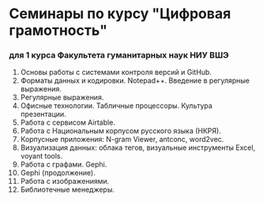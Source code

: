 # Семинары по курсу "Цифровая грамотность"

### для 1 курса Факультета гуманитарных наук НИУ ВШЭ

1. Основы работы с системами контроля версий и GitHub.
2. Форматы данных и кодировки. Notepad++. Введение в регулярные выражения.
3. Регулярные выражения. 
4. Офисные технологии. Табличные процессоры. Культура презентации.
5. Работа с сервисом Airtable.
6. Работа с Национальным корпусом русского языка \(НКРЯ\).
7. Корпусные приложения: N-gram Viewer, antconc, word2vec.
8. Визуализация данных: облака тегов, визуальные инструменты Excel, voyant tools.
9. Работа с графами. Gephi.
10. Gephi \(продолжение\).
11. Работа с изображениями. 
12. Библиотечные менеджеры. 



